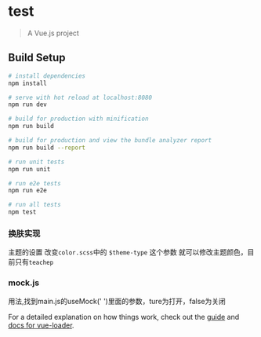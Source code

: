 # test

> A Vue.js project

## Build Setup

``` bash
# install dependencies
npm install

# serve with hot reload at localhost:8080
npm run dev

# build for production with minification
npm run build

# build for production and view the bundle analyzer report
npm run build --report

# run unit tests
npm run unit

# run e2e tests
npm run e2e

# run all tests
npm test

```
### 换肤实现
 主题的设置  改变`color.scss`中的 `$theme-type` 这个参数 就可以修改主题颜色，目前只有`teachep`  
 
### mock.js 
用法,找到main.js的useMock(' ')里面的参数，ture为打开，false为关闭
 

For a detailed explanation on how things work, check out the [guide](http://vuejs-templates.github.io/webpack/) and [docs for vue-loader](http://vuejs.github.io/vue-loader).
